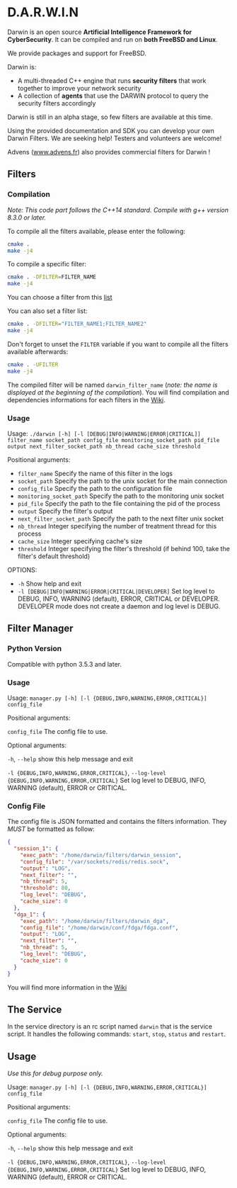 # D.A.R.W.I.N

Darwin is an open source **Artificial Intelligence Framework for CyberSecurity**. It can be compiled and run on **both FreeBSD and Linux**.

We provide packages and support for FreeBSD.

Darwin is:
 - A multi-threaded C++ engine that runs **security filters** that work together to improve your network security
 - A collection of **agents** that use the DARWIN protocol to query the security filters accordingly

Darwin is still in an alpha stage, so few filters are available at this time.

Using the provided documentation and SDK you can develop your own Darwin Filters.
We are seeking help! Testers and volunteers are welcome!

Advens (www.advens.fr) also provides commercial filters for Darwin !

## Filters

### Compilation

*Note: This code part follows the C++14 standard. Compile with g++ version 8.3.0 or later.*

To compile all the filters available, please enter the following:

```sh
cmake .
make -j4
```

To compile a specific filter:

```sh
cmake . -DFILTER=FILTER_NAME
make -j4
```

You can choose a filter from this [list](https://github.com/VultureProject/darwin/wiki/Filters-Summary)

You can also set a filter list:

```sh
cmake . -DFILTER="FILTER_NAME1;FILTER_NAME2"
make -j4
```

Don't forget to unset the `FILTER` variable if you want to compile all the filters available afterwards:

```sh
cmake . -UFILTER
make -j4
```

The compiled filter will be named `darwin_filter_name` (*note: the name is displayed at the beginning of the compilation*).
You will find compilation and dependencies informations for each filters in the [Wiki](https://github.com/VultureProject/darwin/wiki).

### Usage

Usage: `./darwin [-h] [-l [DEBUG|INFO|WARNING|ERROR|CRITICAL]] filter_name socket_path config_file monitoring_socket_path pid_file output next_filter_socket_path nb_thread cache_size threshold`

Positional arguments:
- `filter_name` Specify the name of this filter in the logs
- `socket_path` Specify the path to the unix socket for the main connection
- `config_file` Specify the path to the configuration file
- `monitoring_socket_path` Specify the path to the monitoring unix socket
- `pid_file` Specify the path to the file containing the pid of the process
- `output` Specify the filter's output
- `next_filter_socket_path` Specify the path to the next filter unix socket
- `nb_thread` Integer specifying the number of treatment thread for this process
- `cache_size` Integer specifying cache's size
- `threshold` Integer specifying the filter's threshold (if behind 100, take the filter's default threshold)

OPTIONS:
- `-h` Show help and exit 
- `-l [DEBUG|INFO|WARNING|ERROR|CRITICAL|DEVELOPER]` 
Set log level to DEBUG, INFO, WARNING (default), ERROR, CRITICAL or DEVELOPER.
DEVELOPER mode does not create a daemon and log level is DEBUG.

## Filter Manager

### Python Version

Compatible with python 3.5.3 and later.

### Usage

Usage: `manager.py [-h] [-l {DEBUG,INFO,WARNING,ERROR,CRITICAL}] config_file`

Positional arguments:

`config_file` The config file to use.

Optional arguments:

`-h`, `--help` show this help message and exit

`-l {DEBUG,INFO,WARNING,ERROR,CRITICAL}`, `--log-level {DEBUG,INFO,WARNING,ERROR,CRITICAL}`
Set log level to DEBUG, INFO, WARNING (default), ERROR or CRITICAL.

### Config File

The config file is JSON formatted and contains the filters information. They *MUST* be formatted as follow:

```json
{
  "session_1": {
    "exec_path": "/home/darwin/filters/darwin_session",
    "config_file": "/var/sockets/redis/redis.sock",
    "output": "LOG",
    "next_filter": "",
    "nb_thread": 5,
    "threshold": 80,
    "log_level": "DEBUG",
    "cache_size": 0
  },
  "dga_1": {
    "exec_path": "/home/darwin/filters/darwin_dga",
    "config_file": "/home/darwin/conf/fdga/fdga.conf",
    "output": "LOG",
    "next_filter": "",
    "nb_thread": 5,
    "log_level": "DEBUG",
    "cache_size": 0
  }
}
```
You will find more information in the [Wiki](https://github.com/VultureProject/darwin/wiki/Darwin-configuration) 

## The Service

In the service directory is an rc script named `darwin` that is
the service script. It handles the following commands: `start`, `stop`,
`status` and `restart`.


## Usage

*Use this for debug purpose only.*

Usage: `manager.py [-h] [-l {DEBUG,INFO,WARNING,ERROR,CRITICAL}] config_file`

Positional arguments:

`config_file` The config file to use.

Optional arguments:

`-h`, `--help` show this help message and exit

`-l {DEBUG,INFO,WARNING,ERROR,CRITICAL}`, `--log-level {DEBUG,INFO,WARNING,ERROR,CRITICAL}`
Set log level to DEBUG, INFO, WARNING (default), ERROR or CRITICAL.
